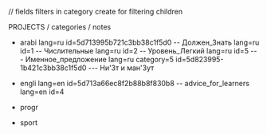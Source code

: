 // fields filters in category 
create for filtering children

PROJECTS / categories / notes

- arabi lang=ru id=5d713995b721c3bb38c1f5d0 
-- Должен_Знать lang=ru id=1 
-- Числительные lang=ru id=2 
-- Уровень_Легкий lang=ru id=5 
--- Именное_предложение lang=ru category=5 id=5d823995-1b421c3bb38c1f5d0 
--- Ни'3т и ман'3ут
- engli lang=en id=5d713a66ec8f2b88b8f830b8
-- advice_for_learners lang=en id=4

- progr 
- sport
